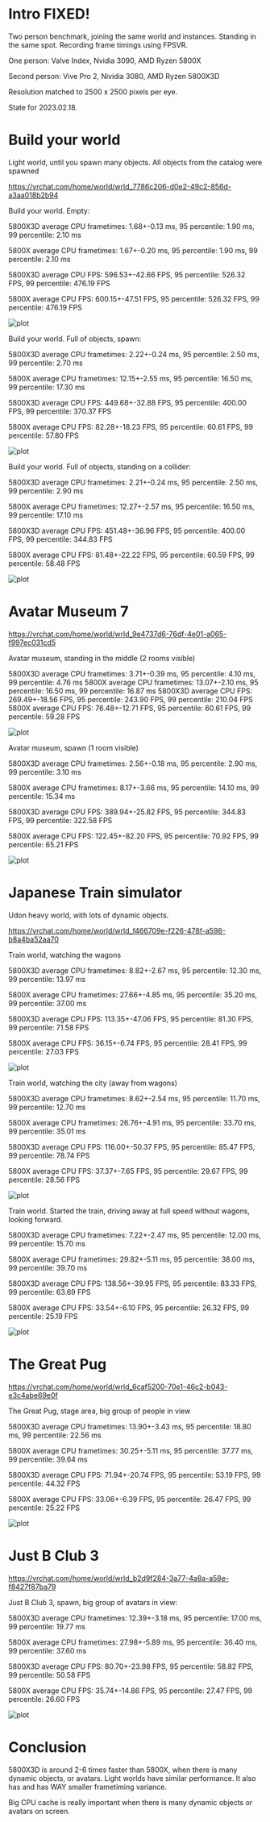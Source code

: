 # Intro FIXED!

Two person benchmark, joining the same world and instances. Standing in the same spot. Recording frame timings using FPSVR.

One person: Valve Index, Nvidia 3090, AMD Ryzen 5800X

Second person: Vive Pro 2, Nividia 3080, AMD Ryzen 5800X3D

Resolution matched to 2500 x 2500 pixels per eye. 

State for 2023.02.18.


# Build your world

Light world, until you spawn many objects. All objects from the catalog were spawned

https://vrchat.com/home/world/wrld_7786c206-d0e2-49c2-856d-a3aa018b2b94

Build your world. Empty:

5800X3D average CPU frametimes: 1.68+-0.13 ms, 95 percentile: 1.90 ms, 99 percentile: 2.10 ms

5800X average CPU frametimes: 1.67+-0.20 ms, 95 percentile: 1.90 ms, 99 percentile: 2.10 ms

5800X3D average CPU FPS: 596.53+-42.66 FPS, 95 percentile: 526.32 FPS, 99 percentile: 476.19 FPS

5800X average CPU FPS: 600.15+-47.51 FPS, 95 percentile: 526.32 FPS, 99 percentile: 476.19 FPS

![plot](./build_your_world_empty.png)


Build your world. Full of objects, spawn:

5800X3D average CPU frametimes: 2.22+-0.24 ms, 95 percentile: 2.50 ms, 99 percentile: 2.70 ms

5800X average CPU frametimes: 12.15+-2.55 ms, 95 percentile: 16.50 ms, 99 percentile: 17.30 ms

5800X3D average CPU FPS: 449.68+-32.88 FPS, 95 percentile: 400.00 FPS, 99 percentile: 370.37 FPS

5800X average CPU FPS: 82.28+-18.23 FPS, 95 percentile: 60.61 FPS, 99 percentile: 57.80 FPS


![plot](./build_your_world_items-spawn.png)


Build your world. Full of objects, standing on a collider:

5800X3D average CPU frametimes: 2.21+-0.24 ms, 95 percentile: 2.50 ms, 99 percentile: 2.90 ms

5800X average CPU frametimes: 12.27+-2.57 ms, 95 percentile: 16.50 ms, 99 percentile: 17.10 ms

5800X3D average CPU FPS: 451.48+-36.96 FPS, 95 percentile: 400.00 FPS, 99 percentile: 344.83 FPS

5800X average CPU FPS: 81.48+-22.22 FPS, 95 percentile: 60.59 FPS, 99 percentile: 58.48 FPS

![plot](./build_your_world_items-bed.png)


# Avatar Museum 7

https://vrchat.com/home/world/wrld_9e4737d6-76df-4e01-a065-f997ec031cd5

Avatar museum, standing in the middle (2 rooms visible)

5800X3D average CPU frametimes: 3.71+-0.39 ms, 95 percentile: 4.10 ms, 99 percentile: 4.76 ms
5800X average CPU frametimes: 13.07+-2.10 ms, 95 percentile: 16.50 ms, 99 percentile: 16.87 ms
5800X3D average CPU FPS: 269.49+-18.56 FPS, 95 percentile: 243.90 FPS, 99 percentile: 210.04 FPS
5800X average CPU FPS: 76.48+-12.71 FPS, 95 percentile: 60.61 FPS, 99 percentile: 59.28 FPS


![plot](./avatar_museum_middle.png)



Avatar museum, spawn (1 room visible)


5800X3D average CPU frametimes: 2.56+-0.18 ms, 95 percentile: 2.90 ms, 99 percentile: 3.10 ms

5800X average CPU frametimes: 8.17+-3.66 ms, 95 percentile: 14.10 ms, 99 percentile: 15.34 ms

5800X3D average CPU FPS: 389.94+-25.82 FPS, 95 percentile: 344.83 FPS, 99 percentile: 322.58 FPS

5800X average CPU FPS: 122.45+-82.20 FPS, 95 percentile: 70.92 FPS, 99 percentile: 65.21 FPS



![plot](./avatar_museum_spawn.png)


# Japanese Train simulator

Udon heavy world, with lots of dynamic objects.

https://vrchat.com/home/world/wrld_f466709e-f226-478f-a598-b8a4ba52aa70

Train world, watching the wagons

5800X3D average CPU frametimes: 8.82+-2.67 ms, 95 percentile: 12.30 ms, 99 percentile: 13.97 ms

5800X average CPU frametimes: 27.66+-4.85 ms, 95 percentile: 35.20 ms, 99 percentile: 37.00 ms

5800X3D average CPU FPS: 113.35+-47.06 FPS, 95 percentile: 81.30 FPS, 99 percentile: 71.58 FPS

5800X average CPU FPS: 36.15+-6.74 FPS, 95 percentile: 28.41 FPS, 99 percentile: 27.03 FPS



![plot](./train_world_spawn_wagons_tower.png)


Train world, watching the city (away from wagons)

5800X3D average CPU frametimes: 8.62+-2.54 ms, 95 percentile: 11.70 ms, 99 percentile: 12.70 ms

5800X average CPU frametimes: 26.76+-4.91 ms, 95 percentile: 33.70 ms, 99 percentile: 35.01 ms

5800X3D average CPU FPS: 116.00+-50.37 FPS, 95 percentile: 85.47 FPS, 99 percentile: 78.74 FPS

5800X average CPU FPS: 37.37+-7.65 FPS, 95 percentile: 29.67 FPS, 99 percentile: 28.56 FPS


![plot](./train_world_spawn_city.png)



Train world. Started the train, driving away at full speed without wagons, looking forward.

5800X3D average CPU frametimes: 7.22+-2.47 ms, 95 percentile: 12.00 ms, 99 percentile: 15.70 ms

5800X average CPU frametimes: 29.82+-5.11 ms, 95 percentile: 38.00 ms, 99 percentile: 39.70 ms

5800X3D average CPU FPS: 138.56+-39.95 FPS, 95 percentile: 83.33 FPS, 99 percentile: 63.69 FPS

5800X average CPU FPS: 33.54+-6.10 FPS, 95 percentile: 26.32 FPS, 99 percentile: 25.19 FPS



![plot](./train_world_trainride.png)



# The Great Pug

https://vrchat.com/home/world/wrld_6caf5200-70e1-46c2-b043-e3c4abe69e0f

The Great Pug, stage area, big group of people in view

5800X3D average CPU frametimes: 13.90+-3.43 ms, 95 percentile: 18.80 ms, 99 percentile: 22.56 ms

5800X average CPU frametimes: 30.25+-5.11 ms, 95 percentile: 37.77 ms, 99 percentile: 39.64 ms

5800X3D average CPU FPS: 71.94+-20.74 FPS, 95 percentile: 53.19 FPS, 99 percentile: 44.32 FPS

5800X average CPU FPS: 33.06+-6.39 FPS, 95 percentile: 26.47 FPS, 99 percentile: 25.22 FPS


![plot](./the_great_pug_full_stage_area.png)


# Just B Club 3

https://vrchat.com/home/world/wrld_b2d9f284-3a77-4a8a-a58e-f8427f87ba79

Just B Club 3, spawn, big group of avatars in view:

5800X3D average CPU frametimes: 12.39+-3.18 ms, 95 percentile: 17.00 ms, 99 percentile: 19.77 ms

5800X average CPU frametimes: 27.98+-5.89 ms, 95 percentile: 36.40 ms, 99 percentile: 37.60 ms

5800X3D average CPU FPS: 80.70+-23.98 FPS, 95 percentile: 58.82 FPS, 99 percentile: 50.58 FPS

5800X average CPU FPS: 35.74+-14.86 FPS, 95 percentile: 27.47 FPS, 99 percentile: 26.60 FPS


![plot](./just_b_club_3_spawn_big_group_of_people.png)

# Conclusion

5800X3D is around 2-6 times faster than 5800X, when there is many dynamic objects, or avatars. Light worlds have similar performance.
It also has and has WAY smaller frametiming variance.

Big CPU cache is really important when there is many dynamic objects or avatars on screen.
